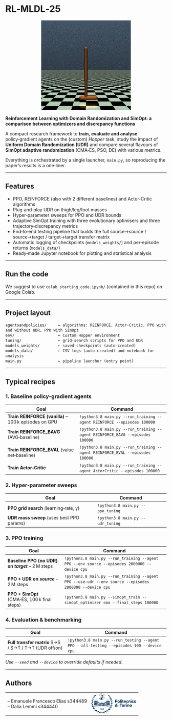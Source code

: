 # RL‑MLDL‑25

<p align="center">
  <img src="./logo/hopper.gif" alt="hopper" width="280"/>
</p>


**Reinforcement Learning with Domain Randomization and SimOpt: a comparison between optimizers and discrepancy functions**

A compact research framework to **train, evaluate and analyse** policy‑gradient agents on the (custom) *Hopper* task, study the impact of **Uniform Domain Randomization (UDR)** and compare several flavours of **SimOpt adaptive randomization** (CMA‑ES, PSO, DE) with various metrics.

Everything is orchestrated by a single launcher, `main.py`, so reproducing the paper’s results is a one‑liner.

---

## Features

* PPO, REINFORCE (also with 2 different baselines) and Actor‑Critic algorithms
* Plug‑and‑play UDR on thigh/leg/foot masses
* Hyper‑parameter sweeps for PPO and UDR bounds
* Adaptive SimOpt training with three evolutionary optimisers and three trajectory‑discrepancy metrics
* End‑to‑end testing pipeline that builds the full source→source / source→target / target→target transfer matrix
* Automatic logging of checkpoints (`models_weights/`) and per‑episode returns (`models_data/`)
* Ready‑made Jupyter notebook for plotting and statistical analysis

---

## Run the code

We suggest to use `colab_starting_code.ipynb/` (contained in this repo) on Google Colab. 

---

## Project layout

```
agentsandpolicies/     ← algorithms: REINFORCE, Actor‑Critic, PPO with and without UDR, PPO with SimOpt 
env/                   ← Custom Hopper environment
tuning/                ← grid‑search scripts for PPO and UDR
models_weights/        ← saved checkpoints (auto‑created)
models_data/           ← CSV logs (auto‑created) and notebook for analysis
main.py                ← pipeline launcher (entry point)
```

---

## Typical recipes 

### 1. Baseline policy‑gradient agents

| Goal                                                  | Command                                                                          |
| ----------------------------------------------------- | -------------------------------------------------------------------------------- |
| **Train REINFORCE (vanilla)** – 100 k episodes on GPU | `!python3.8 main.py --run_training --agent REINFORCE --episodes 100000`          |
| **Train REINFORCE\_BAVG** (AVG‑baseline)             | `!python3.8 main.py --run_training --agent REINFORCE_BAVG --episodes 100000`      |
| **Train REINFORCE\_BVAL** (value net‑baseline)            | `!python3.8 main.py --run_training --agent REINFORCE_BVAL --episodes 100000` |
| **Train Actor‑Critic**                                | `!python3.8 main.py --run_training --agent ActorCritic --episodes 100000`        |

### 2. Hyper‑parameter sweeps

| Goal                                            | Command                           |
| ----------------------------------------------- | --------------------------------- |
| **PPO grid search** (learning‑rate, γ) 		  | `!python3.8 main.py --ppo_tuning` |
| **UDR mass sweep** (uses best PPO params)       | `!python3.8 main.py --udr_tuning` |

### 3. PPO training

| Goal                                              | Command                                                                                                |
| ------------------------------------------------- | ------------------------------------------------------------------------------------------------------ |
| **Baseline PPO (no UDR) on *target*** – 2 M steps | `!python3.8 main.py --run_training --agent PPO --env source --episodes 2000000 --device cpu`           |
| **PPO + UDR on *source*** – 2 M steps             | `!python3.8 main.py --run_training --agent PPO --use-udr --env source --episodes 2000000 --device cpu` |
| **PPO + SimOpt** (CMA‑ES, 100 k final steps)      | `!python3.8 main.py --simopt_train --simopt_optimizer cma --final_steps 100000`                        |

### 4. Evaluation & benchmarking

| Goal                                                  | Command                                                                    			   |
| ----------------------------------------------------- | ---------------------------------------------------------------------------------------- |
| **Full transfer matrix** S→S / S→T / T→T (UDR off/on) | `!python3.8 main.py --run_testing --agent PPO --all-testing --episodes 100 --device cpu` |


*Use `--seed` and `--device` to override defaults if needed.*


---

## Authors

<table cellpadding="0" cellspacing="0">
  <tr>
    <td align="left" valign="middle">
      – Emanuele Francesco Elias s344489<br>
      – Dalia Lemmi s344440
    </td>
    <td align="right" valign="middle">
      <img src="./logo/poli.png" alt="Politecnico di Torino" width="140"/>
    </td>
  </tr>
</table>





